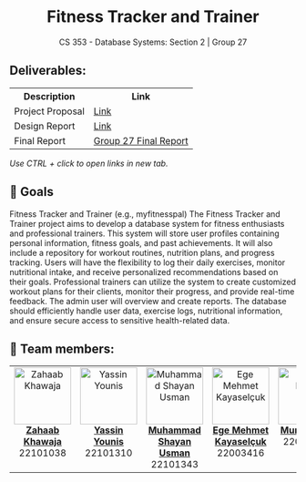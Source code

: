 <div style="text-align: center;">
<!--   <img src="./code/client/src/assets/main-logo.svg" alt="🎓 Logo" classname="main-logo"/> -->
  <h1 align="center">Fitness Tracker and Trainer</h1>
  CS 353 - Database Systems: Section 2 | Group 27
</div>

## Deliverables:

<table align="center">
    <th>Description</th>
    <th>Link</th>
  <tr>
    <td>Project Proposal</td>
    <td><a href="/Proposal/Group 27 Project Proposal.pdf">Link</a></td>
  </tr>
  <tr>
    <td>Design Report</td>
    <td><a href="/Design Report/Group 27 Design Report.pdf">Link</a></td>
  </tr>
  <tr>
  <td>Final Report</td>
  <td><a href="https://docs.google.com/document/d/1pz9uKa2pDM3LUxlal_3NgOXn4DgWTCrePJvrTx2Uat8/edit?usp=sharing">Group 27 Final Report</a></td>
  </tr>
<!--   <tr>
    <td>D2</td>
    <td>Sequence/Activity/Class/Sequence Diagrams/Mockups</td>
    <td><a href="Deliverables/D2">Link</a></td>
  </tr>
  <tr>
    <td>D3</td>
    <td>Early Prototype</td>
    <td><a href="Deliverables/D3">Link</a></td>
  </tr>
  <tr>
    <td>D4</td>
    <td>Design Goals, High Level arch.</td>
    <td><a href="Deliverables/D4">Link</a></td>
  </tr>
  <tr>
    <td>D5</td>
    <td>Class Diagram. Design Patterns</td>
    <td><a href="Deliverables/D5">Link</a></td>
  </tr>
  <tr>
    <td>D6</td>
    <td>User Manual + Promo Video</td>
    <td><a href="Deliverables/D6">Link</a></td>
  </tr>
  <tr>
    <td>D7</td>
    <td>WIP</td>
    <td><a href="Deliverables/D7">Link</a></td>
  </tr> -->
</table>
<p><i>Use CTRL + click to open links in new tab. </i></p>

<!--
## 🌟 Motivation

We have a commitment to establish a safe and reliable environment within the Bilkent University community. Recognizing
the use of unofficial platforms for current interactions and transactions, we are driven to provide a dedicated space
where students and staff can engage in activities with confidence and security.
-->
## 🎯 Goals

Fitness Tracker and Trainer (e.g., myfitnesspal)
The Fitness Tracker and Trainer project aims to develop a database system for fitness enthusiasts and professional trainers. This system will store user profiles containing personal information, fitness goals, and past achievements. It will also include a repository for workout
routines, nutrition plans, and progress tracking. Users will have the flexibility to log their daily exercises, monitor nutritional intake, and receive personalized recommendations based on their goals. Professional trainers can utilize the system to create customized workout plans
for their clients, monitor their progress, and provide real-time feedback. The admin user will overview and create reports. The database should efficiently handle user data, exercise logs, nutritional information, and ensure secure access to sensitive health-related data.

<!--
## 💡 Problem to Be Solved

Addressing the challenge of scattered and potentially unsafe online platforms. One can get scammed on these platforms by people pretending to be Bilkent Students. Moreover, payment is not secure and there is a sketchy trust based system which could result in receiving poor quality products etc. CampusConnect offers a unified solution that will eliminate these problems as every user will be registered using their Bilkent Student IDs, thus making it easier to track and reprimand those who attempt misconduct. It alleviates concerns related to interactions through many different platforms, inconsistent safety measures, and user-unfriendly interfaces by providing a centralized, secure platform.

## ✨ Selling Points

- **Accessibility and Modernity**: The webapp offers a seamlessly accessible platform with essential services just a
  click away, catering to both students and staff. Coupled with a modern and visually appealing interface, our platform
  ensures an engaging and aesthetically pleasing user experience.

- **Safety**: CampusConnect prioritizes safety, employing robust security measures to protect users and their data
  throughout their interactions and transactions.

- **Exclusive Ecosystem**: CampusConnect maintains a secure and exclusive space by permitting only verified university
  staff and students to use the web application, ensuring a controlled and moderated environment.

## 🌟 Interesting Factor

Campus Connect offers a secure and dependable chat and forum system, enhancing safe and convenient communication between
students and staff. Students will need to register using their university email, ensuring the community's exclusivity on
the platform and bolstering moderation and safety on the Bilkent platform.

## 🚀 Features

1. Second hand sale: This will allow students to effortlessly and reliably buy and sell items, without the hassle of
   contacting people on different platforms.
2. Lost and found: This feature will assist students in finding lost items faster and more securely.
3. Borrowing items: This feature will streamline the process and be convenient in times of need.
4. Donations: This will help people ensure their stuff is given away properly and to those in actual need.
5. Chats & Forums: This is the extra feature we will implement and will allow all the above-mentioned features to
   integrate seamlessly.
-->

## 👥 Team members:

<table align="center">
  <tbody>
    <tr>
      <td align="center" valign="top" width="20%"><a href="https://github.com/Agast0"><img src="https://avatars.githubusercontent.com/u/19611332?v=4" width="100px;" alt="Zahaab Khawaja"/><br /><b>Zahaab Khawaja</b></a><br/>22101038</td>
      <td align="center" valign="top" width="20%"><a href="https://github.com/Yassin-Younis"><img src="https://avatars.githubusercontent.com/u/91337404?v=4" width="100px;" alt="Yassin Younis"/><br /><b>Yassin Younis</b></a><br/>22101310</td>
      <td align="center" valign="top" width="20%"><a href="https://github.com/SCORPIA2004"><img src="https://avatars.githubusercontent.com/u/62741526?v=4" width="100px;" alt="Muhammad Shayan Usman"/><br/><b>Muhammad Shayan Usman</b></a><br/>22101343</td>
      <td align="center" valign="top" width="20%"><a href="https://github.com/kayaselcukmehmet"><img src="https://avatars.githubusercontent.com/u/114066225?v=4" width="100px;" alt="Ege Mehmet Kayaselçuk"/><br/><b>Ege Mehmet Kayaselçuk</b></a><br/>22003416</td>
      <td align="center" valign="top" width="20%"><a href="https://github.com/vortexInVoid"><img src="https://avatars.githubusercontent.com/u/96013287?v=4" width="100px;" alt="Murat Ertan"/><br/><b>Murat Ertan</b></a><br/>22003067</td>
    </tr>
  </tbody>
</table>


